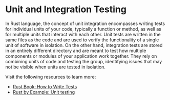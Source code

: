 # Unit and Integration Testing

In Rust language, the concept of unit integration encompasses writing tests for individual units of your code, typically a function or method, as well as for multiple units that interact with each other. Unit tests are written in the same files as the code and are used to verify the functionality of a single unit of software in isolation. On the other hand, integration tests are stored in an entirely different directory and are meant to test how multiple components or modules of your application work together. They rely on combining units of code and testing the group, identifying issues that may not be visible when units are tested in isolation.

Visit the following resources to learn more:

- [Rust Book: How to Write Tests](https://doc.rust-lang.org/book/ch11-01-writing-tests.html)
- [Rust by Example: Unit testing](https://doc.rust-lang.org/rust-by-example/testing/unit_testing.html)
